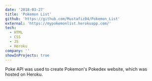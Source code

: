 ```yaml
---
date: '2018-03-27'
title: 'Pokemon List'
github: 'https://github.com/Mustafiz04/Pokemon_List'
external: 'https://mypokemonlist.herokuapp.com/'
tech:
  - HTML
  - CSS
  - JS
  - Heroku
company: ''
showInProjects: true
---
```


Poke API was used to create Pokemon's Pokedex website, which was hosted on Heroku.
